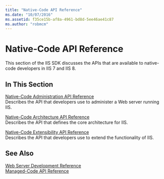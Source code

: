 ```yaml
---
title: "Native-Code API Reference"
ms.date: "10/07/2016"
ms.assetid: f35ce15b-af8a-4961-bd8d-5ee46ae41c87
ms.author: "robmcm"
---
```

# Native-Code API Reference
This section of the IIS SDK discusses the APIs that are available to native-code developers in IIS 7 and IIS 8.  
  
## In This Section  
 [Native-Code Administration API Reference](../../web-development-reference\native-code-api-reference/native-code-administration-api-reference.md)  
 Describes the API that developers use to administer a Web server running IIS.  
  
 [Native-Code Architecture API Reference](../../web-development-reference\native-code-api-reference/native-code-architecture-api-reference.md)  
 Describes the API that defines the core architecture for IIS.  
  
 [Native-Code Extensibility API Reference](../../web-development-reference\native-code-api-reference/native-code-extensibility-api-reference.md)  
 Describes the API that developers use to extend the functionality of IIS.  
  
## See Also  
 [Web Server Development Reference](http://msdn.microsoft.com/library/b1469482-2635-48f0-bf4b-aabccb7c0abd)   
 [Managed-Code API Reference](http://msdn.microsoft.com/library/f18eb4cd-8a41-400b-b544-8b5761bd6b63)